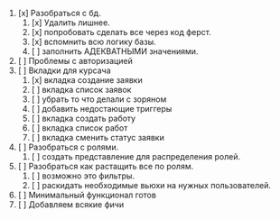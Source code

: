 1. [x] Разобраться с бд.
	1. [x] Удалить лишнее.
	2. [x] попробовать сделать все через код ферст.
	3. [x] вспомнить всю логику базы.
	4. [ ] заполнить АДЕКВАТНЫМИ значениями.
2. [ ] Проблемы с авторизацией 
3. [ ] Вкладки для курсача
	1. [x] вкладка создание заявки
	1. [ ] вкладка список заявок
	2. [ ] убрать то что делали с зоряном
	3. [ ] добавить недостающие триггеры
	4. [ ] вкладка создать работу
	5. [ ] вкладка список работ
	6. [ ] вкладка сменить статус заявки
2. [ ] Разобраться с ролями.
	1. [ ] создать представление для распределения ролей.
3. [ ] Разобраться как растащить все по ролям.
	1. [ ] возможно это фильтры.
	2. [ ] раскидать необходимые вьюхи на нужных пользователей.
4. [ ] Минимальный функционал готов
5. [ ] Добавляем всякие фичи


